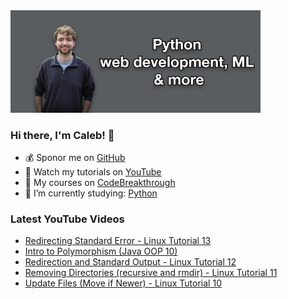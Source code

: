 <img src="github-cover-photo-my-face.jpg" width="400px" />

### Hi there, I'm Caleb! 🍛

- 💰 Sponor me on [GitHub](https://github.com/sponsors/CalebCurry)
- 🎥 Watch my tutorials on [YouTube](https://www.youtube.com/calebthevideomaker2)
- 📗 My courses on [CodeBreakthrough](https://www.codebreakthrough.com)
- 🤔 I’m currently studying: [Python](https://www.youtube.com/watch?v=s3IvdkCq2_c&t=4254s)

### Latest YouTube Videos
<!-- YOUTUBE:START -->
- [Redirecting Standard Error - Linux Tutorial 13](https://www.youtube.com/watch?v=46NhoMMuCuk)
- [Intro to Polymorphism (Java OOP 10)](https://www.youtube.com/watch?v=noqfKioYOnA)
- [Redirection and Standard Output - Linux Tutorial 12](https://www.youtube.com/watch?v=-xoymZMe4XM)
- [Removing Directories (recursive and rmdir) - Linux Tutorial 11](https://www.youtube.com/watch?v=cS07J9vF14Y)
- [Update Files (Move if Newer) - Linux Tutorial 10](https://www.youtube.com/watch?v=tmq55SL6gIg)
<!-- YOUTUBE:END -->
